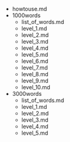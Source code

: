 - howtouse.md
- 1000words
  - list_of_words.md
  - level_1.md
  - level_2.md
  - level_3.md
  - level_4.md
  - level_5.md
  - level_6.md
  - level_7.md
  - level_8.md
  - level_9.md
  - level_10.md
- 3000words
  - list_of_words.md
  - level_1.md
  - level_2.md
  - level_3.md
  - level_4.md
  - level_5.md
